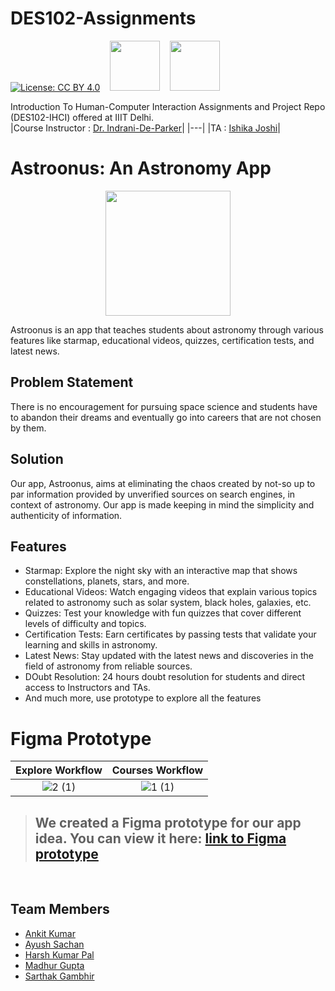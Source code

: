 # DES102-Assignments  
[![License: CC BY 4.0](https://img.shields.io/badge/License-CC_BY_4.0-brightgreen.svg)](https://creativecommons.org/licenses/by/4.0/) 
&nbsp;&nbsp;    [<img src="https://user-images.githubusercontent.com/79627254/226125770-a5f8c30a-44e6-4f43-b390-f5ef252914df.png" width="80" height = ""/>](https://www.figma.com/proto/szWw1TAiKRyx429Z5nkSvS/Astroonus_version_1.0.1?node-id=18-546&scaling=scale-down&page-id=0%3A1&starting-point-node-id=18%3A546&show-proto-sidebar=1) 
&nbsp;&nbsp;        [<img src="https://user-images.githubusercontent.com/79627254/226126151-278c6dbd-30f2-45ef-845f-ff6607b89d1b.png" width="80" height = ""/>](https://www.canva.com/design/DAE6y2Hr7eU/01Hb5i9of0yVVoxhVdP-Rw/view?utm_content=DAE6y2Hr7eU&utm_campaign=designshare&utm_medium=link&utm_source=homepage_design_menu) 

Introduction To Human-Computer Interaction Assignments and Project Repo (DES102-IHCI) offered at IIIT Delhi.  
|Course Instructor : [Dr. Indrani-De-Parker](https://www.idc.iitb.ac.in/people/phd/indrani-de-parker)|
|---|
|TA : [Ishika Joshi](https://twitter.com/ishikaajoshii)|
 

<!--- Ankit kumar -->


# Astroonus: An Astronomy App 
<p align="center">
<img src="https://user-images.githubusercontent.com/79627254/226136686-c0f244f7-250e-461f-baf7-8b8fe9af5fcc.png" width="200" />
</p>

Astroonus is an app that teaches students about astronomy through various features like starmap, educational videos, quizzes, certification tests, and latest news.

## Problem Statement

There is no encouragement for pursuing space science and students have to abandon their dreams and eventually go into careers that are not chosen by them.

## Solution

Our app, Astroonus, aims at eliminating the chaos created by not-so up to par information provided by unverified sources on search engines, in context of astronomy. Our app is made keeping in mind the simplicity and authenticity of information.

## Features

- Starmap: Explore the night sky with an interactive map that shows constellations, planets, stars, and more.
- Educational Videos: Watch engaging videos that explain various topics related to astronomy such as solar system, black holes, galaxies, etc.
- Quizzes: Test your knowledge with fun quizzes that cover different levels of difficulty and topics.
- Certification Tests: Earn certificates by passing tests that validate your learning and skills in astronomy.
- Latest News: Stay updated with the latest news and discoveries in the field of astronomy from reliable sources.
- DOubt Resolution: 24 hours doubt resolution for students and direct access to Instructors and TAs.
- And much more, use prototype to explore all the features

# Figma Prototype


|Explore Workflow|Courses Workflow|
|:-:|:-:|
|![2 (1)](https://user-images.githubusercontent.com/79627254/226139173-5d12ec13-94a5-464d-b8b4-9717ee0cdf31.gif)|![1 (1)](https://user-images.githubusercontent.com/79627254/226139180-65c9859f-c64d-48d2-a8b3-99a794aae088.gif)|

>##  **We created a Figma prototype for our app idea. You can view it here: [link to Figma prototype](https://www.figma.com/proto/szWw1TAiKRyx429Z5nkSvS/Astroonus_version_1.0.1?node-id=18-546&scaling=scale-down&page-id=0%3A1&starting-point-node-id=18%3A546&show-proto-sidebar=1)**


<br>

## Team Members

- [Ankit Kumar](https://www.instagram.com/ankitkat042/)
- [Ayush Sachan](https://www.instagram.com/ayushsachan02/)
- [Harsh Kumar Pal](https://www.instagram.com/harshkumarpal_002/)
- [Madhur Gupta](https://www.instagram.com/__madhur__gupta__/)
- [Sarthak Gambhir](https://www.instagram.com/whatevah_man/)


<!--
  Title: ankit kumar iiitd
  Description: ankit kumar hci project winter 22
  Author: Ankit kumar / ankitkat/ ankitkat042
  -->
 

